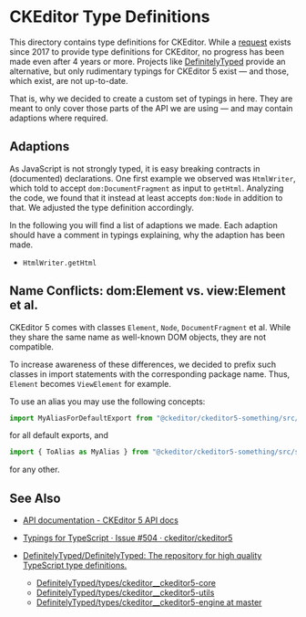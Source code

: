 # CKEditor Type Definitions

This directory contains type definitions for CKEditor. While a
[request][ckeditor5-issue-504] exists since 2017 to provide type definitions for
CKEditor, no progress has been made even after 4 years or more. Projects like
[DefinitelyTyped][] provide an alternative, but only rudimentary typings for
CKEditor 5 exist — and those, which exist, are not up-to-date.

That is, why we decided to create a custom set of typings in here. They are meant
to only cover those parts of the API we are using — and may contain adaptions
where required.

## Adaptions

As JavaScript is not strongly typed, it is easy breaking contracts in
(documented) declarations. One first example we observed was
`HtmlWriter`, which told to accept `dom:DocumentFragment` as input to
`getHtml`. Analyzing the code, we found that it instead at least accepts
`dom:Node` in addition to that. We adjusted the type definition accordingly.

In the following you will find a list of adaptions we made. Each adaption
should have a comment in typings explaining, why the adaption has been made.

* `HtmlWriter.getHtml`

## Name Conflicts: dom:Element vs. view:Element et al.

CKEditor 5 comes with classes `Element`, `Node`, `DocumentFragment` et al.
While they share the same name as well-known DOM objects, they are not
compatible.

To increase awareness of these differences, we decided to prefix such classes
in import statements with the corresponding package name. Thus, `Element`
becomes `ViewElement` for example.

To use an alias you may use the following concepts:

```typescript
import MyAliasForDefaultExport from "@ckeditor/ckeditor5-something/src/somewhere";
```

for all default exports, and

```typescript
import { ToAlias as MyAlias } from "@ckeditor/ckeditor5-something/src/somewhere";
```

for any other.

## See Also

* [API documentation - CKEditor 5 API docs][ckeditor5-api-doc]

* [Typings for TypeScript · Issue #504 · ckeditor/ckeditor5][ckeditor5-issue-504]

*  [DefinitelyTyped/DefinitelyTyped: The repository for high quality TypeScript type definitions.][DefinitelyTyped]

    * [DefinitelyTyped/types/ckeditor__ckeditor5-core](https://github.com/DefinitelyTyped/DefinitelyTyped/tree/master/types/ckeditor__ckeditor5-core)
    * [DefinitelyTyped/types/ckeditor__ckeditor5-utils](https://github.com/DefinitelyTyped/DefinitelyTyped/tree/master/types/ckeditor__ckeditor5-utils)
    * [DefinitelyTyped/types/ckeditor__ckeditor5-engine at master](https://github.com/DefinitelyTyped/DefinitelyTyped/tree/master/types/ckeditor__ckeditor5-engine)

[ckeditor5-api-doc]: <https://ckeditor.com/docs/ckeditor5/latest/api/index.html> "API documentation - CKEditor 5 API docs"
[ckeditor5-issue-504]: <https://github.com/ckeditor/ckeditor5/issues/504> "Typings for TypeScript · Issue #504 · ckeditor/ckeditor5"
[DefinitelyTyped]: <https://github.com/DefinitelyTyped/DefinitelyTyped> "DefinitelyTyped/DefinitelyTyped: The repository for high quality TypeScript type definitions."
